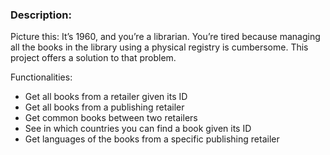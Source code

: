 ### Description:
Picture this: It’s 1960, and you’re a librarian. You’re tired because managing all the books in the library using
a physical registry is cumbersome. This project offers a solution to that problem. 

Functionalities:
* Get all books from a retailer given its ID
* Get all books from a publishing retailer
* Get common books between two retailers
* See in which countries you can find a book given its ID
* Get languages of the books from a specific publishing retailer



